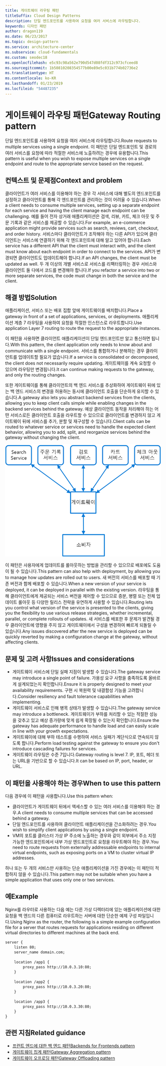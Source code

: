```yaml
---
title: 게이트웨이 라우팅 패턴
titleSuffix: Cloud Design Patterns
description: 단일 엔드포인트를 사용하여 요청을 여러 서비스에 라우팅합니다.
keywords: 디자인 패턴
author: dragon119
ms.date: 06/23/2017
ms.topic: design-pattern
ms.service: architecture-center
ms.subservice: cloud-fundamentals
ms.custom: seodec18
ms.openlocfilehash: e5c93c98a562e790d547d08fdf312c973cfceed8
ms.sourcegitcommit: 1b50810208354577b00e89e5c031b774b02736e2
ms.translationtype: HT
ms.contentlocale: ko-KR
ms.lasthandoff: 01/23/2019
ms.locfileid: "54487235"
---
```

# <a name="gateway-routing-pattern"></a><span data-ttu-id="b12aa-104">게이트웨이 라우팅 패턴</span><span class="sxs-lookup"><span data-stu-id="b12aa-104">Gateway Routing pattern</span></span>

<span data-ttu-id="b12aa-105">단일 엔드포인트를 사용하여 요청을 여러 서비스에 라우팅합니다.</span><span class="sxs-lookup"><span data-stu-id="b12aa-105">Route requests to multiple services using a single endpoint.</span></span> <span data-ttu-id="b12aa-106">이 패턴은 단일 엔드포인트 및 경로의 여러 서비스를 요청에 따라 적절한 서비스에 노출하려는 경우에 유용합니다.</span><span class="sxs-lookup"><span data-stu-id="b12aa-106">This pattern is useful when you wish to expose multiple services on a single endpoint and route to the appropriate service based on the request.</span></span>

## <a name="context-and-problem"></a><span data-ttu-id="b12aa-107">컨텍스트 및 문제점</span><span class="sxs-lookup"><span data-stu-id="b12aa-107">Context and problem</span></span>

<span data-ttu-id="b12aa-108">클라이언트가 여러 서비스를 이용해야 하는 경우 각 서비스에 대해 별도의 엔드포인트를 설정하고 클라이언트를 통해 각 엔드포인트를 관리하는 것이 어려울 수 있습니다.</span><span class="sxs-lookup"><span data-stu-id="b12aa-108">When a client needs to consume multiple services, setting up a separate endpoint for each service and having the client manage each endpoint can be challenging.</span></span> <span data-ttu-id="b12aa-109">예를 들어 전자 상거래 애플리케이션은 검색, 리뷰, 카트, 체크 아웃 및 주문 기록과 같은 서비스를 제공할 수 있습니다.</span><span class="sxs-lookup"><span data-stu-id="b12aa-109">For example, an e-commerce application might provide services such as search, reviews, cart, checkout, and order history.</span></span> <span data-ttu-id="b12aa-110">서비스마다 클라이언트가 조작해야 하는 다른 API가 있으며 클라이언트는 서비스에 연결하기 위해 각 엔드포인트에 대해 알고 있어야 합니다.</span><span class="sxs-lookup"><span data-stu-id="b12aa-110">Each service has a different API that the client must interact with, and the client must know about each endpoint in order to connect to the services.</span></span> <span data-ttu-id="b12aa-111">API가 변경되면 클라이언트도 업데이트해야 합니다.</span><span class="sxs-lookup"><span data-stu-id="b12aa-111">If an API changes, the client must be updated as well.</span></span> <span data-ttu-id="b12aa-112">두 개 이상의 개별 서비스로 서비스를 리팩터링하는 경우 서비스와 클라이언트 둘 다에서 코드를 변경해야 합니다.</span><span class="sxs-lookup"><span data-stu-id="b12aa-112">If you refactor a service into two or more separate services, the code must change in both the service and the client.</span></span>

## <a name="solution"></a><span data-ttu-id="b12aa-113">해결 방법</span><span class="sxs-lookup"><span data-stu-id="b12aa-113">Solution</span></span>

<span data-ttu-id="b12aa-114">애플리케이션, 서비스 또는 배포 집합 앞에 게이트웨이를 배치합니다.</span><span class="sxs-lookup"><span data-stu-id="b12aa-114">Place a gateway in front of a set of applications, services, or deployments.</span></span> <span data-ttu-id="b12aa-115">애플리케이션 계층 7 라우팅을 사용하여 요청을 적절한 인스턴스로 라우트합니다.</span><span class="sxs-lookup"><span data-stu-id="b12aa-115">Use application Layer 7 routing to route the request to the appropriate instances.</span></span>

<span data-ttu-id="b12aa-116">이 패턴을 사용하면 클라이언트 애플리케이션이 단일 엔드포인트만 알고 통신하면 됩니다.</span><span class="sxs-lookup"><span data-stu-id="b12aa-116">With this pattern, the client application only needs to know about and communicate with a single endpoint.</span></span> <span data-ttu-id="b12aa-117">서비스를 통합하거나 분해하는 경우 클라이언트를 업데이트할 필요가 없습니다.</span><span class="sxs-lookup"><span data-stu-id="b12aa-117">If a service is consolidated or decomposed, the client does not necessarily require updating.</span></span> <span data-ttu-id="b12aa-118">게이트웨이를 계속 요청할 수 있으며 라우팅만 변경됩니다.</span><span class="sxs-lookup"><span data-stu-id="b12aa-118">It can continue making requests to the gateway, and only the routing changes.</span></span>

<span data-ttu-id="b12aa-119">또한 게이트웨이를 통해 클라이언트의 백 엔드 서비스를 추상화하여 게이트웨이 뒤에 있는 백 엔드 서비스의 변경을 허용하는 동시에 클라이언트 호출을 단순하게 유지할 수 있습니다.</span><span class="sxs-lookup"><span data-stu-id="b12aa-119">A gateway also lets you abstract backend services from the clients, allowing you to keep client calls simple while enabling changes in the backend services behind the gateway.</span></span> <span data-ttu-id="b12aa-120">예상 클라이언트 동작을 처리해야 하는 어떤 서비스로든 클라이언트 호출을 라우트할 수 있으므로 클라이언트를 변경하지 않고 게이트웨이 뒤에 서비스를 추가, 분할 및 재구성할 수 있습니다.</span><span class="sxs-lookup"><span data-stu-id="b12aa-120">Client calls can be routed to whatever service or services need to handle the expected client behavior, allowing you to add, split, and reorganize services behind the gateway without changing the client.</span></span>

![게이트웨이 라우팅 패턴의 다이어그램](./_images/gateway-routing.png)

<span data-ttu-id="b12aa-122">이 패턴은 사용자에게 업데이트를 롤아웃하는 방법을 관리할 수 있으므로 배포에도 도움이 될 수 있습니다.</span><span class="sxs-lookup"><span data-stu-id="b12aa-122">This pattern can also help with deployment, by allowing you to manage how updates are rolled out to users.</span></span> <span data-ttu-id="b12aa-123">새 버전의 서비스를 배포할 때 기존 버전과 함께 배포할 수 있습니다.</span><span class="sxs-lookup"><span data-stu-id="b12aa-123">When a new version of your service is deployed, it can be deployed in parallel with the existing version.</span></span> <span data-ttu-id="b12aa-124">라우팅을 통해 클라이언트에게 제공되는 서비스 버전을 제어할 수 있으므로 증분, 병렬 또는 전체 업데이트 롤아웃 등 다양한 릴리스 전략을 유연하게 사용할 수 있습니다.</span><span class="sxs-lookup"><span data-stu-id="b12aa-124">Routing lets you control what version of the service is presented to the clients, giving you the flexibility to use various release strategies, whether incremental, parallel, or complete rollouts of updates.</span></span> <span data-ttu-id="b12aa-125">새 서비스를 배포한 후 문제가 발견될 경우 클라이언트에 영향을 주지 않고 게이트웨이에서 구성을 변경하여 빠르게 되돌릴 수 있습니다.</span><span class="sxs-lookup"><span data-stu-id="b12aa-125">Any issues discovered after the new service is deployed can be quickly reverted by making a configuration change at the gateway, without affecting clients.</span></span>

## <a name="issues-and-considerations"></a><span data-ttu-id="b12aa-126">문제 및 고려 사항</span><span class="sxs-lookup"><span data-stu-id="b12aa-126">Issues and considerations</span></span>

- <span data-ttu-id="b12aa-127">게이트웨이 서비스에 단일 실패 지점이 발생할 수 있습니다.</span><span class="sxs-lookup"><span data-stu-id="b12aa-127">The gateway service may introduce a single point of failure.</span></span> <span data-ttu-id="b12aa-128">가용성 요구 사항을 충족하도록 올바르게 설계되었는지 확인합니다.</span><span class="sxs-lookup"><span data-stu-id="b12aa-128">Ensure it is properly designed to meet your availability requirements.</span></span> <span data-ttu-id="b12aa-129">구현 시 복원력 및 내결함성 기능을 고려합니다.</span><span class="sxs-lookup"><span data-stu-id="b12aa-129">Consider resiliency and fault tolerance capabilities when implementing.</span></span>
- <span data-ttu-id="b12aa-130">게이트웨이 서비스로 인해 병목 상태가 발생할 수 있습니다.</span><span class="sxs-lookup"><span data-stu-id="b12aa-130">The gateway service may introduce a bottleneck.</span></span> <span data-ttu-id="b12aa-131">게이트웨이가 부하를 처리할 수 있는 적절한 성능을 갖추고 있고 예상 증가량에 맞게 쉽게 확장될 수 있는지 확인합니다.</span><span class="sxs-lookup"><span data-stu-id="b12aa-131">Ensure the gateway has adequate performance to handle load and can easily scale in line with your growth expectations.</span></span>
- <span data-ttu-id="b12aa-132">게이트웨이에 대해 부하 테스트를 수행하여 서비스 실패가 계단식으로 연속되지 않도록 합니다.</span><span class="sxs-lookup"><span data-stu-id="b12aa-132">Perform load testing against the gateway to ensure you don't introduce cascading failures for services.</span></span>
- <span data-ttu-id="b12aa-133">게이트웨이 라우팅은 수준 7입니다.</span><span class="sxs-lookup"><span data-stu-id="b12aa-133">Gateway routing is level 7.</span></span> <span data-ttu-id="b12aa-134">IP, 포트, 헤더 또는 URL을 기반으로 할 수 있습니다.</span><span class="sxs-lookup"><span data-stu-id="b12aa-134">It can be based on IP, port, header, or URL.</span></span>

## <a name="when-to-use-this-pattern"></a><span data-ttu-id="b12aa-135">이 패턴을 사용해야 하는 경우</span><span class="sxs-lookup"><span data-stu-id="b12aa-135">When to use this pattern</span></span>

<span data-ttu-id="b12aa-136">다음 경우에 이 패턴을 사용합니다.</span><span class="sxs-lookup"><span data-stu-id="b12aa-136">Use this pattern when:</span></span>

- <span data-ttu-id="b12aa-137">클라이언트가 게이트웨이 뒤에서 액세스할 수 있는 여러 서비스를 이용해야 하는 경우.</span><span class="sxs-lookup"><span data-stu-id="b12aa-137">A client needs to consume multiple services that can be accessed behind a gateway.</span></span>
- <span data-ttu-id="b12aa-138">단일 엔드포인트를 사용하여 클라이언트 애플리케이션을 간소화하려는 경우.</span><span class="sxs-lookup"><span data-stu-id="b12aa-138">You wish to simplify client applications by using a single endpoint.</span></span>
- <span data-ttu-id="b12aa-139">VM의 포트를 클러스터 가상 IP 주소에 노출하는 경우와 같이 외부에서 주소 지정 가능한 엔드포인트에서 내부 가상 엔드포인트로 요청을 라우트해야 하는 경우.</span><span class="sxs-lookup"><span data-stu-id="b12aa-139">You need to route requests from externally addressable endpoints to internal virtual endpoints, such as exposing ports on a VM to cluster virtual IP addresses.</span></span>

<span data-ttu-id="b12aa-140">하나 또는 두 개의 서비스만 사용하는 단순 애플리케이션을 가진 경우에는 이 패턴이 적합하지 않을 수 있습니다.</span><span class="sxs-lookup"><span data-stu-id="b12aa-140">This pattern may not be suitable when you have a simple application that uses only one or two services.</span></span>

## <a name="example"></a><span data-ttu-id="b12aa-141">예</span><span class="sxs-lookup"><span data-stu-id="b12aa-141">Example</span></span>

<span data-ttu-id="b12aa-142">Nginx를 라우터로 사용하는 다음 예는 다른 가상 디렉터리에 있는 애플리케이션에 대한 요청을 백 엔드의 다른 컴퓨터로 라우트하는 서버에 대한 단순한 예제 구성 파일입니다.</span><span class="sxs-lookup"><span data-stu-id="b12aa-142">Using Nginx as the router, the following is a simple example configuration file for a server that routes requests for applications residing on different virtual directories to different machines at the back end.</span></span>

```console
server {
    listen 80;
    server_name domain.com;

    location /app1 {
        proxy_pass http://10.0.3.10:80;
    }

    location /app2 {
        proxy_pass http://10.0.3.20:80;
    }

    location /app3 {
        proxy_pass http://10.0.3.30:80;
    }
}
```

## <a name="related-guidance"></a><span data-ttu-id="b12aa-143">관련 지침</span><span class="sxs-lookup"><span data-stu-id="b12aa-143">Related guidance</span></span>

- [<span data-ttu-id="b12aa-144">프런트 엔드에 대한 백 엔드 패턴</span><span class="sxs-lookup"><span data-stu-id="b12aa-144">Backends for Frontends pattern</span></span>](./backends-for-frontends.md)
- [<span data-ttu-id="b12aa-145">게이트웨이 집계 패턴</span><span class="sxs-lookup"><span data-stu-id="b12aa-145">Gateway Aggregation pattern</span></span>](./gateway-aggregation.md)
- [<span data-ttu-id="b12aa-146">게이트웨이 오프로딩 패턴</span><span class="sxs-lookup"><span data-stu-id="b12aa-146">Gateway Offloading pattern</span></span>](./gateway-offloading.md)
